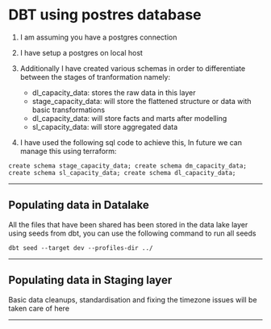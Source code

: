 # DBT using postres database

1. I am assuming you have a postgres connection
2. I have setup a postgres on local host
3. Additionally I have created various schemas in order to differentiate between the stages of tranformation namely:

    - dl_capacity_data: stores the raw data in this layer
    - stage_capacity_data: will store the flattened structure or data with basic transformations
    - dl_capacity_data: will store facts and marts after modelling
    - sl_capacity_data: will store aggregated data


4. I have used the following sql code to achieve this, In future we can manage this using terraform:

`create schema stage_capacity_data;
create schema dm_capacity_data;
create schema sl_capacity_data;
create schema dl_capacity_data;`

___

## Populating data in Datalake

All the files that have been shared has been stored in the data lake layer using seeds from dbt, you can use the following command to run all seeds

    dbt seed --target dev --profiles-dir ../

___

## Populating data in Staging layer

Basic data cleanups, standardisation and fixing the timezone issues will be taken care of here

___